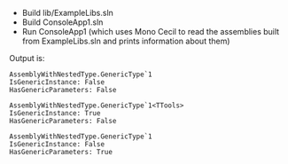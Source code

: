 - Build lib/ExampleLibs.sln
- Build ConsoleApp1.sln
- Run ConsoleApp1 (which uses Mono Cecil to read the assemblies built from ExampleLibs.sln and prints information about them)

Output is:
```
AssemblyWithNestedType.GenericType`1
IsGenericInstance: False
HasGenericParameters: False

AssemblyWithNestedType.GenericType`1<TTools>
IsGenericInstance: True
HasGenericParameters: False

AssemblyWithNestedType.GenericType`1
IsGenericInstance: False
HasGenericParameters: True
```
